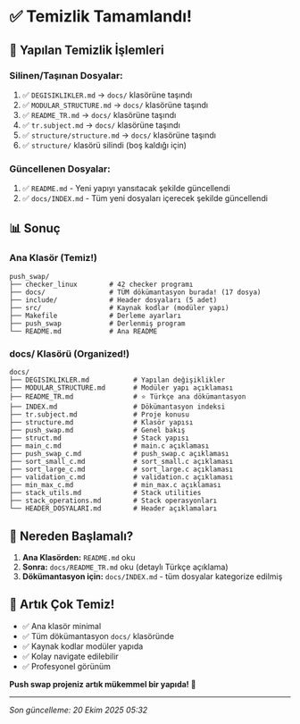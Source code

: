 # ✅ Temizlik Tamamlandı!

## 🧹 Yapılan Temizlik İşlemleri

### Silinen/Taşınan Dosyalar:
1. ✅ `DEGISIKLIKLER.md` → `docs/` klasörüne taşındı
2. ✅ `MODULAR_STRUCTURE.md` → `docs/` klasörüne taşındı
3. ✅ `README_TR.md` → `docs/` klasörüne taşındı
4. ✅ `tr.subject.md` → `docs/` klasörüne taşındı
5. ✅ `structure/structure.md` → `docs/` klasörüne taşındı
6. ✅ `structure/` klasörü silindi (boş kaldığı için)

### Güncellenen Dosyalar:
1. ✅ `README.md` - Yeni yapıyı yansıtacak şekilde güncellendi
2. ✅ `docs/INDEX.md` - Tüm yeni dosyaları içerecek şekilde güncellendi

## 📊 Sonuç

### Ana Klasör (Temiz!)
```
push_swap/
├── checker_linux        # 42 checker programı
├── docs/                # TÜM dökümantasyon burada! (17 dosya)
├── include/             # Header dosyaları (5 adet)
├── src/                 # Kaynak kodlar (modüler yapı)
├── Makefile             # Derleme ayarları
├── push_swap            # Derlenmiş program
└── README.md            # Ana README
```

### docs/ Klasörü (Organized!)
```
docs/
├── DEGISIKLIKLER.md           # Yapılan değişiklikler
├── MODULAR_STRUCTURE.md       # Modüler yapı açıklaması
├── README_TR.md               # ⭐ Türkçe ana dökümantasyon
├── INDEX.md                   # Dökümantasyon indeksi
├── tr.subject.md              # Proje konusu
├── structure.md               # Klasör yapısı
├── push_swap.md               # Genel bakış
├── struct.md                  # Stack yapısı
├── main_c.md                  # main.c açıklaması
├── push_swap_c.md             # push_swap.c açıklaması
├── sort_small_c.md            # sort_small.c açıklaması
├── sort_large_c.md            # sort_large.c açıklaması
├── validation_c.md            # validation.c açıklaması
├── min_max_c.md               # min_max.c açıklaması
├── stack_utils.md             # Stack utilities
├── stack_operations.md        # Stack operasyonları
└── HEADER_DOSYALARI.md        # Header açıklamaları
```

## 🎯 Nereden Başlamalı?

1. **Ana Klasörden:** `README.md` oku
2. **Sonra:** `docs/README_TR.md` oku (detaylı Türkçe açıklama)
3. **Dökümantasyon için:** `docs/INDEX.md` - tüm dosyalar kategorize edilmiş

## 🚀 Artık Çok Temiz!

- ✅ Ana klasör minimal
- ✅ Tüm dökümantasyon `docs/` klasöründe
- ✅ Kaynak kodlar modüler yapıda
- ✅ Kolay navigate edilebilir
- ✅ Profesyonel görünüm

**Push swap projeniz artık mükemmel bir yapıda! 🎉**

---
*Son güncelleme: 20 Ekim 2025 05:32*
